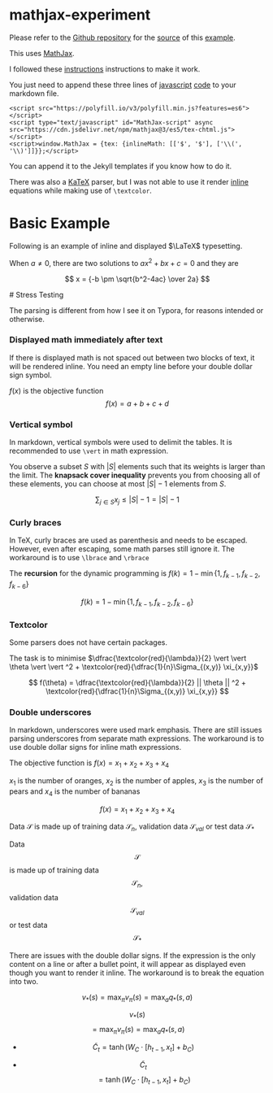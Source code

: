 # mathjax-experiment

Please refer to the [Github repository](https://github.com/tonghuikang/mathjax-experiment) for the [source](https://raw.githubusercontent.com/tonghuikang/mathjax-experiment/master/README.md) of this [example](https://tonghuikang.github.io/mathjax-experiment/).

This uses [MathJax](https://github.com/mathjax/MathJax).

I followed these [instructions](http://csega.github.io/mypost/2017/03/28/how-to-set-up-mathjax-on-jekyll-and-github-properly.html) instructions to make it work.

You just need to append these three lines of [javascript](https://docs.mathjax.org/en/latest/web/start.html) [code](https://docs.mathjax.org/en/latest/input/tex/delimiters.html) to your markdown file.

```
<script src="https://polyfill.io/v3/polyfill.min.js?features=es6"></script>
<script type="text/javascript" id="MathJax-script" async src="https://cdn.jsdelivr.net/npm/mathjax@3/es5/tex-chtml.js"></script>
<script>window.MathJax = {tex: {inlineMath: [['$', '$'], ['\\(', '\\)']]}};</script>
```

You can append it to the Jekyll templates if you know how to do it.

There was also a [KaTeX](https://katex.org/) parser, but I was not able to use it render [inline](https://tonghuikang.github.io/mathjax-experiment/) equations while making use of `\textcolor`.



# Basic Example

Following is an example of inline and displayed $\LaTeX$ typesetting.

When $a \neq 0$, there are two solutions to $ax^2 + bx + c = 0$ and they are

$$
x = {-b \pm \sqrt{b^2-4ac} \over 2a}
$$


<div style="page-break-after: always;"></div>
# Stress Testing

The parsing is different from how I see it on Typora, for reasons intended or otherwise.


### Displayed math immediately after text

If there is displayed math is not spaced out between two blocks of text, it will be rendered inline. You need an empty line before your double dollar sign symbol.

$f(x)$ is the objective function
$$
f(x) = a + b + c + d
$$

### Vertical symbol

In markdown, vertical symbols were used to delimit the tables. It is recommended to use `\vert` in math expression.

You observe a subset $S$ with $|S|$ elements such that its weights is larger than the limit. The **knapsack cover inequality** prevents you from choosing all of these elements, you can choose at most $|S| - 1$ elements from $S$.

$$
\sum_{j \in S} x_j \leq |S| - 1 = |S| - 1
$$


### Curly braces

In TeX, curly braces are used as parenthesis and needs to be escaped. However, even after escaping, some math parses still ignore it. The workaround is to use `\lbrace` and `\rbrace`

The **recursion** for the dynamic programming is $f(k) = 1-\min\{ 1, f_{k-1}, f_{k-2}, f_{k-6} \}$

$$
f(k) = 1-\min\{ 1, f_{k-1}, f_{k-2}, f_{k-6} \}
$$


### Textcolor

Some parsers does not have certain packages.

The task is to minimise $\dfrac{\textcolor{red}{\lambda}}{2}  \vert \vert \theta \vert \vert ^2 + \textcolor{red}{\dfrac{1}{n}\Sigma_{(x,y)} \xi_{x,y}}$

$$
f(\theta) = \dfrac{\textcolor{red}{\lambda}}{2}  || \theta || ^2 + \textcolor{red}{\dfrac{1}{n}\Sigma_{(x,y)} \xi_{x,y}}
$$


### Double underscores

In markdown, underscores were used mark emphasis. There are still issues parsing underscores from separate math expressions. The workaround is to use double dollar signs for inline math expressions.

The objective function is $f(x) = x_1 + x_2 + x_3 + x_4$

$x_1$ is the number of oranges, $x_2$ is the number of apples, $x_3$ is the number of pears and $x_4$ is the number of bananas

$$
f(x) = x_1 + x_2 + x_3 + x_4
$$

Data $\mathcal{S}$ is made up of training data $\mathcal{S}_n,$ validation data $\mathcal{S}_{val}$ or test data $\mathcal{S}_*$

Data $$\mathcal{S}$$ is made up of training data $$\mathcal{S}_n,$$ validation data $$\mathcal{S}_{val}$$ or test data $$\mathcal{S}_*$$

There are issues with the double dollar signs. If the expression is the only content on a line or after a bullet point, it will appear as displayed even though you want to render it inline. The workaround is to break the equation into two.

$$v_{*}(s) = \max_\pi v_\pi (s) = \max_a q_*(s,a)$$

$$v_{*}(s) $$$$= \max_\pi v_\pi (s) = \max_a q_*(s,a)$$

- $$\tilde{C}_t = \tanh(W_C \cdot [h_{t-1}, x_t] + b_C)$$

- $$\tilde{C}_t$$$$= \tanh(W_C \cdot [h_{t-1}, x_t] + b_C)$$





<script src="https://polyfill.io/v3/polyfill.min.js?features=es6"></script>
<script type="text/javascript" id="MathJax-script" async src="https://cdn.jsdelivr.net/npm/mathjax@3/es5/tex-chtml.js"></script>
<script>window.MathJax = {tex: {inlineMath: [['$', '$'], ['\\(', '\\)']]}};</script>